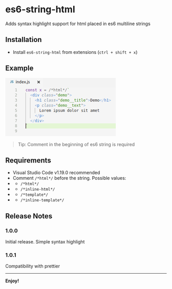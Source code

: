 # es6-string-html

Adds syntax highlight support for html placed in es6 multiline strings

## Installation
- Install `es6-string-html` from extensions (`ctrl + shift + x`)

## Example

![Example](docs/demo.jpg)

> Tip: Comment in the beginning of es6 string is required

## Requirements

- Visual Studio Code v1.19.0 recommended
- Comment `/*html*/` before the string. Possible values:
- - `/*html*/`
- - `/*inline-html*/`
- - `/*template*/`
- - `/*inline-template*/`

## Release Notes

### 1.0.0

Initial release. Simple syntax highlight

### 1.0.1

Compatibility with prettier

-----------------------------------------------------------------------------------------------------------

**Enjoy!**
